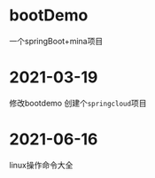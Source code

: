# bootDemo
一个springBoot+mina项目

# 2021-03-19
修改bootdemo
创建个```springcloud```项目


# 2021-06-16
linux操作命令大全